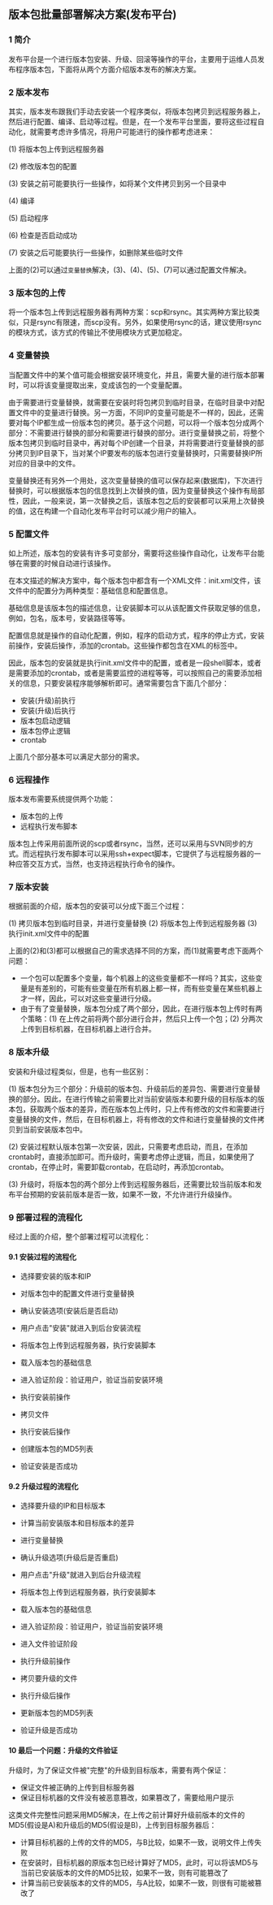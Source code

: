 ## 版本包批量部署解决方案(发布平台)

### 1 简介

发布平台是一个进行版本包安装、升级、回滚等操作的平台，主要用于运维人员发布程序版本包，下面将从两个方面介绍版本发布的解决方案。

### 2 版本发布

其实，版本发布跟我们手动去安装一个程序类似，将版本包拷贝到远程服务器上，然后进行配置、编译、启动等过程。但是，在一个发布平台里面，要将这些过程自动化，就需要考虑许多情况，将用户可能进行的操作都考虑进来：

(1) 将版本包上传到远程服务器

(2) 修改版本包的配置

(3) 安装之前可能要执行一些操作，如将某个文件拷贝到另一个目录中

(4) 编译

(5) 启动程序

(6) 检查是否启动成功

(7) 安装之后可能要执行一些操作，如删除某些临时文件

上面的(2)可以通过`变量替换`解决，(3)、(4)、(5)、(7)可以通过配置文件解决。

### 3 版本包的上传

将一个版本包上传到远程服务器有两种方案：scp和rsync。其实两种方案比较类似，只是rsync有限速，而scp没有。另外，如果使用rsync的话，建议使用rsync的模块方式，该方式的传输比不使用模块方式更加稳定。

### 4 变量替换

当配置文件中的某个值可能会根据安装环境变化，并且，需要大量的进行版本部署时，可以将该变量提取出来，变成该包的一个变量配置。

由于需要进行变量替换，就需要在安装时将包拷贝到临时目录，在临时目录中对配置文件中的变量进行替换。另一方面，不同IP的变量可能是不一样的，因此，还需要对每个IP都生成一份版本包的拷贝。基于这个问题，可以将一个版本包分成两个部分：不需要进行替换的部分和需要进行替换的部分。进行变量替换之前，将整个版本包拷贝到临时目录中，再对每个IP创建一个目录，并将需要进行变量替换的部分拷贝到IP目录下，当对某个IP要发布的版本包进行变量替换时，只需要替换IP所对应的目录中的文件。

变量替换还有另外一个用处，这次变量替换的值可以保存起来(数据库)，下次进行替换时，可以根据版本包的信息找到上次替换的值，因为变量替换这个操作有局部性，因此，一般来说，第一次替换之后，该版本包之后的安装都可以采用上次替换的值，这在构建一个自动化发布平台时可以减少用户的输入。

### 5 配置文件

如上所述，版本包的安装有许多可变部分，需要将这些操作自动化，让发布平台能够在需要的时候自动进行该操作。

在本文描述的解决方案中，每个版本包中都含有一个XML文件：init.xml文件，该文件中的配置分为两种类型：基础信息和配置信息。

基础信息是该版本包的描述信息，让安装脚本可以从该配置文件获取足够的信息，例如，包名，版本号，安装路径等等。

配置信息就是操作的自动化配置，例如，程序的启动方式，程序的停止方式，安装前操作，安装后操作，添加的crontab。这些操作都包含在XML的标签中。

因此，版本包的安装就是执行init.xml文件中的配置，或者是一段shell脚本，或者是需要添加的crontab，或者是需要监控的进程等等，可以按照自己的需要添加相关的信息，只要安装程序能够解析即可。通常需要包含下面几个部分：

* 安装(升级)前执行
* 安装(升级)后执行
* 版本包启动逻辑
* 版本包停止逻辑
* crontab

上面几个部分基本可以满足大部分的需求。

### 6 远程操作

版本发布需要系统提供两个功能：

* 版本包的上传
* 远程执行发布脚本

版本包上传采用前面所说的scp或者rsync，当然，还可以采用与SVN同步的方式。而远程执行发布脚本可以采用ssh+expect脚本，它提供了与远程服务器的一种应答交互方式，当然，也支持远程执行命令的操作。

### 7 版本安装

根据前面的介绍，版本包的安装可以分成下面三个过程：

(1) 拷贝版本包到临时目录，并进行变量替换
(2) 将版本包上传到远程服务器
(3) 执行init.xml文件中的配置

上面的(2)和(3)都可以根据自己的需求选择不同的方案，而(1)就需要考虑下面两个问题：

* 一个包可以配置多个变量，每个机器上的这些变量都不一样吗？其实，这些变量是有差别的，可能有些变量在所有机器上都一样，而有些变量在某些机器上才一样，因此，可以对这些变量进行分级。
* 由于有了变量替换，版本包分成了两个部分，因此，在进行版本包上传时有两个策略：(1) 在上传之前将两个部分进行合并，然后只上传一个包；(2) 分两次上传到目标机器，在目标机器上进行合并。

### 8 版本升级

安装和升级过程类似，但是，也有一些区别：

(1) 版本包分为三个部分：升级前的版本包、升级前后的差异包、需要进行变量替换的部分。因此，在进行传输之前需要比对当前安装版本和要升级的目标版本的版本包，获取两个版本的差异，而在版本包上传时，只上传有修改的文件和需要进行变量替换的文件，然后，在目标机器上，将有修改的文件和进行变量替换的文件拷贝到当前安装版本包中。

(2) 安装过程默认版本包第一次安装，因此，只需要考虑启动，而且，在添加crontab时，直接添加即可。而升级时，需要考虑停止逻辑，而且，如果使用了crontab，在停止时，需要卸载crontab，在启动时，再添加crontab。

(3) 升级时，将版本包的两个部分上传到远程服务器后，还需要比较当前版本和发布平台预期的安装前版本是否一致，如果不一致，不允许进行升级操作。

### 9 部署过程的流程化

经过上面的介绍，整个部署过程可以流程化：

#### 9.1 安装过程的流程化

* 选择要安装的版本和IP
* 对版本包中的配置文件进行变量替换
* 确认安装选项(安装后是否启动)
* 用户点击"安装"就进入到后台安装流程

* 将版本包上传到远程服务器，执行安装脚本
* 载入版本包的基础信息
* 进入验证阶段：验证用户，验证当前安装环境
* 执行安装前操作
* 拷贝文件
* 执行安装后操作
* 创建版本包的MD5列表
* 验证安装是否成功

#### 9.2 升级过程的流程化

* 选择要升级的IP和目标版本
* 计算当前安装版本和目标版本的差异
* 进行变量替换
* 确认升级选项(升级后是否重启)
* 用户点击"升级"就进入到后台升级流程

* 将版本包上传到远程服务器，执行安装脚本
* 载入版本包的基础信息
* 进入验证阶段：验证用户，验证当前安装环境
* 进入文件验证阶段
* 执行升级前操作
* 拷贝要升级的文件
* 执行升级后操作
* 更新版本包的MD5列表
* 验证升级是否成功

#### 10 最后一个问题：升级的文件验证

升级时，为了保证文件被"完整"的升级到目标版本，需要有两个保证：

* 保证文件被正确的上传到目标服务器
* 保证目标机器的文件没有被恶意篡改，如果篡改了，需要给用户提示

这类文件完整性问题采用MD5解决，在上传之前计算好升级前版本的文件的MD5(假设是A)和升级后的MD5(假设是B)，上传到目标服务器后：

* 计算目标机器的上传的文件的MD5，与B比较，如果不一致，说明文件上传失败
* 在安装时，目标机器的原版本包已经计算好了MD5，此时，可以将该MD5与当前已安装版本的文件的MD5比较，如果不一致，则有可能篡改了
* 计算当前已安装版本的文件的MD5，与A比较，如果不一致，则很有可能被篡改了